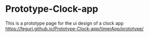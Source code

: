 # Prototype-Clock-app
This is a prototype page for the ui design of a clock app
https://feguri.github.io/Prototype-Clock-app/timerApp/prototype/
